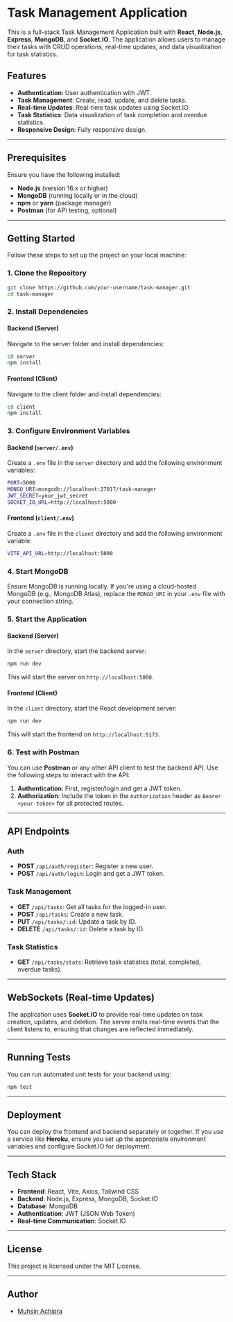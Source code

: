 # Task Management Application

This is a full-stack Task Management Application built with **React**, **Node.js**, **Express**, **MongoDB**, and **Socket.IO**. The application allows users to manage their tasks with CRUD operations, real-time updates, and data visualization for task statistics.

## Features

- **Authentication**: User authentication with JWT.
- **Task Management**: Create, read, update, and delete tasks.
- **Real-time Updates**: Real-time task updates using Socket.IO.
- **Task Statistics**: Data visualization of task completion and overdue statistics.
- **Responsive Design**: Fully responsive design.

---

## Prerequisites

Ensure you have the following installed:

- **Node.js** (version 16.x or higher)
- **MongoDB** (running locally or in the cloud)
- **npm** or **yarn** (package manager)
- **Postman** (for API testing, optional)

---

## Getting Started

Follow these steps to set up the project on your local machine:

### 1. Clone the Repository

```bash
git clone https://github.com/your-username/task-manager.git
cd task-manager
```

### 2. Install Dependencies

#### Backend (Server)

Navigate to the server folder and install dependencies:

```bash
cd server
npm install
```

#### Frontend (Client)

Navigate to the client folder and install dependencies:

```bash
cd client
npm install
```

### 3. Configure Environment Variables

#### Backend (`server/.env`)

Create a `.env` file in the `server` directory and add the following environment variables:

```bash
PORT=5000
MONGO_URI=mongodb://localhost:27017/task-manager
JWT_SECRET=your_jwt_secret
SOCKET_IO_URL=http://localhost:5000
```

#### Frontend (`client/.env`)

Create a `.env` file in the `client` directory and add the following environment variable:

```bash
VITE_API_URL=http://localhost:5000
```

### 4. Start MongoDB

Ensure MongoDB is running locally. If you're using a cloud-hosted MongoDB (e.g., MongoDB Atlas), replace the `MONGO_URI` in your `.env` file with your connection string.

### 5. Start the Application

#### Backend (Server)

In the `server` directory, start the backend server:

```bash
npm run dev
```

This will start the server on `http://localhost:5000`.

#### Frontend (Client)

In the `client` directory, start the React development server:

```bash
npm run dev
```

This will start the frontend on `http://localhost:5173`.

### 6. Test with Postman

You can use **Postman** or any other API client to test the backend API. Use the following steps to interact with the API:

1. **Authentication**: First, register/login and get a JWT token.
2. **Authorization**: Include the token in the `Authorization` header as `Bearer <your-token>` for all protected routes.

---

## API Endpoints

### Auth

- **POST** `/api/auth/register`: Register a new user.
- **POST** `/api/auth/login`: Login and get a JWT token.

### Task Management

- **GET** `/api/tasks`: Get all tasks for the logged-in user.
- **POST** `/api/tasks`: Create a new task.
- **PUT** `/api/tasks/:id`: Update a task by ID.
- **DELETE** `/api/tasks/:id`: Delete a task by ID.

### Task Statistics

- **GET** `/api/tasks/stats`: Retrieve task statistics (total, completed, overdue tasks).

---

## WebSockets (Real-time Updates)

The application uses **Socket.IO** to provide real-time updates on task creation, updates, and deletion. The server emits real-time events that the client listens to, ensuring that changes are reflected immediately.

---

## Running Tests

You can run automated unit tests for your backend using:

```bash
npm test
```

---

## Deployment

You can deploy the frontend and backend separately or together. If you use a service like **Heroku**, ensure you set up the appropriate environment variables and configure Socket.IO for deployment.

---

## Tech Stack

- **Frontend**: React, Vite, Axios, Tailwind CSS
- **Backend**: Node.js, Express, MongoDB, Socket.IO
- **Database**: MongoDB
- **Authentication**: JWT (JSON Web Token)
- **Real-time Communication**: Socket.IO

---

## License

This project is licensed under the MIT License.

---

## Author

- [Muhsin Achipra](https://github.com/muhsinachipra)
